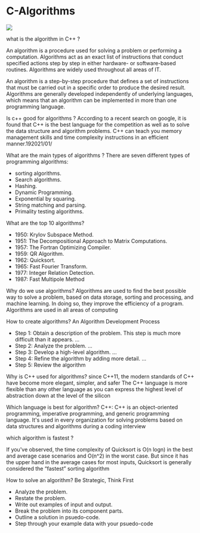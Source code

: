# C-Algorithms

<img src="https://www.investopedia.com/thmb/n4b2twy7L9lZcmsUkMRlRhzjJ88=/1500x0/filters:no_upscale():max_bytes(150000):strip_icc()/algorithm-8507b849b8ee48e5887fda56916dd037.png">

what is the algorithm in C++ ?

An algorithm is a procedure used for solving a problem or performing a computation. Algorithms act as an exact list of instructions that conduct specified actions step by step in either hardware- or software-based routines. Algorithms are widely used throughout all areas of IT.

An algorithm is a step-by-step procedure that defines a set of instructions that must be carried out in a specific order to produce the desired result. Algorithms are generally developed independently of underlying languages, which means that an algorithm can be implemented in more than one programming language.


Is c++ good for algorithms ?
According to a recent search on google, it is found that C++ is the best language for the competition as well as to solve the data structure and algorithm problems. C++ can teach you memory management skills and time complexity instructions in an efficient manner.19‏/01‏/2021


What are the main types of algorithms ?
There are seven different types of programming algorithms:

- sorting algorithms.
- Search algorithms.
- Hashing.
- Dynamic Programming.
- Exponential by squaring.
- String matching and parsing.
- Primality testing algorithms.

What are the top 10 algorithms?
- 1950: Krylov Subspace Method.
- 1951: The Decompositional Approach to Matrix Computations.
- 1957: The Fortran Optimizing Compiler.
- 1959: QR Algorithm.
- 1962: Quicksort.
- 1965: Fast Fourier Transform.
- 1977: Integer Relation Detection.
- 1987: Fast Multipole Method

Why do we use algorithms?
Algorithms are used to find the best possible way to solve a problem, based on data storage, sorting and processing, and machine learning. In doing so, they improve the efficiency of a program. Algorithms are used in all areas of computing

How to create algorithms?
An Algorithm Development Process
- Step 1: Obtain a description of the problem. This step is much more difficult than it appears. ...
- Step 2: Analyze the problem. ...
- Step 3: Develop a high-level algorithm. ...
- Step 4: Refine the algorithm by adding more detail. ...
- Step 5: Review the algorithm

Why is C++ used for algorithms?
since C++11, the modern standards of C++ have become more elegant, simpler, and safer The C++ language is more flexible than any other language as you can express the highest level of abstraction down at the level of the silicon

Which language is best for algorithm?
C++: C++ is an object-oriented programming, imperative programming, and generic programming language. It's used in every organization for solving problems based on data structures and algorithms during a coding interview

which algorithm is fastest ?

If you've observed, the time complexity of Quicksort is O(n logn) in the best and average case scenarios and O(n^2) in the worst case. But since it has the upper hand in the average cases for most inputs, Quicksort is generally considered the “fastest” sorting algorithm

How to solve an algorithm?
Be Strategic, Think First
- Analyze the problem.
- Restate the problem.
- Write out examples of input and output.
- Break the problem into its component parts.
- Outline a solution in psuedo-code.
- Step through your example data with your psuedo-code





